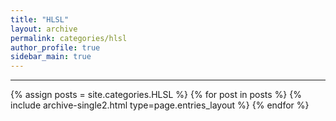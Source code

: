```yaml
---
title: "HLSL"
layout: archive
permalink: categories/hlsl
author_profile: true
sidebar_main: true
---
```


<!-- 공백이 포함되어 있는 카테고리 이름의 경우 site.categories['a b c'] 이런식으로! -->

***

{% assign posts = site.categories.HLSL %}
{% for post in posts %} {% include archive-single2.html type=page.entries_layout %} {% endfor %}
